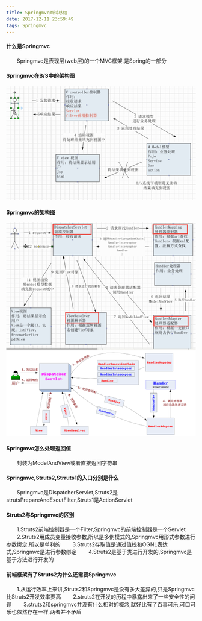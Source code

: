 ```yaml
---
title: Springmvc面试总结
date: 2017-12-11 23:59:49
tags: Springmvc
---
```

#### 什么是Springmvc
&emsp;&emsp;Springmvc是表现层(web层)的一个MVC框架,是Spring的一部分

#### Springmvc在B/S中的架构图
![Springmvc](Springmvc面试总结/1.png)
#### Springmvc的架构图
![Springmvc](Springmvc面试总结/2.png)
![Springmvc](Springmvc面试总结/3.png)
#### Springmvc怎么处理返回值
&emsp;&emsp;封装为ModelAndView或者直接返回字符串
#### Springmvc,Struts2,Strruts1的入口分别是什么
&emsp;&emsp;Springmvc是DispatcherServlet,Struts2是strutsPrepareAndExcutFilter,Struts1是ActionServlet

#### Struts2与Springmvc的区别
&emsp;&emsp;1.Struts2前端控制器是一个Filter,Springmvc的前端控制器是一个Servlet
&emsp;&emsp;2.Struts2用成员变量接收参数,所以是多例模式的,Springmvc用形式参数进行参数绑定,所以是单利的
&emsp;&emsp;3.Struts2存取值是通过值栈和OGNL表达式,Springmvc是进行参数绑定
&emsp;&emsp;4.Struts2是基于类进行开发的,Springmvc是基于方法进行开发的

#### 前端框架有了Struts2为什么还需要Springmvc
&emsp;&emsp;1.从运行效率上来讲,Struts2和Springmvc是没有多大差异的,只是Springmvc比Struts2开发效率要高
&emsp;&emsp;2.struts2在开发的历程中暴露出来了一些安全性的问题
&emsp;&emsp;3.struts2和springmvc并没有什么相对的概念,就好比有了百事可乐,可口可乐也依然存在一样,两者并不矛盾